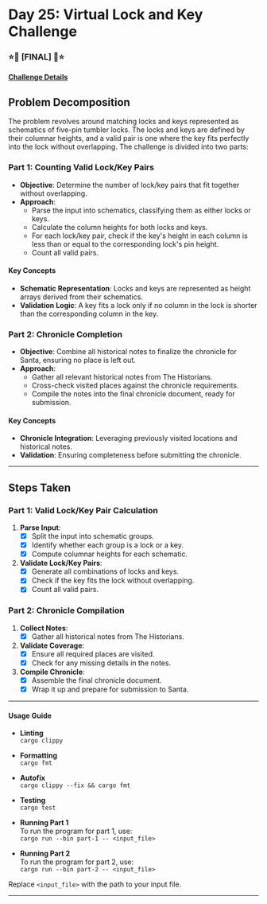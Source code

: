 # Day 25: Virtual Lock and Key Challenge 
### ⭐️🎄  [FINAL]  🎄⭐️

[**Challenge Details**](docs/challenge.md)

## Problem Decomposition

The problem revolves around matching locks and keys represented as schematics of five-pin tumbler locks. The locks and keys are defined by their columnar heights, and a valid pair is one where the key fits perfectly into the lock without overlapping. The challenge is divided into two parts:

### Part 1: Counting Valid Lock/Key Pairs
- **Objective**: Determine the number of lock/key pairs that fit together without overlapping.
- **Approach**:
  - Parse the input into schematics, classifying them as either locks or keys.
  - Calculate the column heights for both locks and keys.
  - For each lock/key pair, check if the key's height in each column is less than or equal to the corresponding lock's pin height.
  - Count all valid pairs.

#### Key Concepts
- **Schematic Representation**: Locks and keys are represented as height arrays derived from their schematics.
- **Validation Logic**: A key fits a lock only if no column in the lock is shorter than the corresponding column in the key.

### Part 2: Chronicle Completion
- **Objective**: Combine all historical notes to finalize the chronicle for Santa, ensuring no place is left out.
- **Approach**:
  - Gather all relevant historical notes from The Historians.
  - Cross-check visited places against the chronicle requirements.
  - Compile the notes into the final chronicle document, ready for submission.

#### Key Concepts
- **Chronicle Integration**: Leveraging previously visited locations and historical notes.
- **Validation**: Ensuring completeness before submitting the chronicle.

---

## Steps Taken

### Part 1: Valid Lock/Key Pair Calculation
1. **Parse Input**:
   - [x] Split the input into schematic groups.
   - [x] Identify whether each group is a lock or a key.
   - [x] Compute columnar heights for each schematic.
2. **Validate Lock/Key Pairs**:
   - [x] Generate all combinations of locks and keys.
   - [x] Check if the key fits the lock without overlapping.
   - [x] Count all valid pairs.

### Part 2: Chronicle Compilation
1. **Collect Notes**:
   - [x] Gather all historical notes from The Historians.
2. **Validate Coverage**:
   - [x] Ensure all required places are visited.
   - [x] Check for any missing details in the notes.
3. **Compile Chronicle**:
   - [x] Assemble the final chronicle document.
   - [x] Wrap it up and prepare for submission to Santa.

---

#### Usage Guide

- **Linting**  
  `cargo clippy`

- **Formatting**  
  `cargo fmt`

- **Autofix**  
  `cargo clippy --fix && cargo fmt`

- **Testing**  
  `cargo test`

- **Running Part 1**  
  To run the program for part 1, use:  
  `cargo run --bin part-1 -- <input_file>`

- **Running Part 2**  
  To run the program for part 2, use:  
  `cargo run --bin part-2 -- <input_file>`

Replace `<input_file>` with the path to your input file.

---